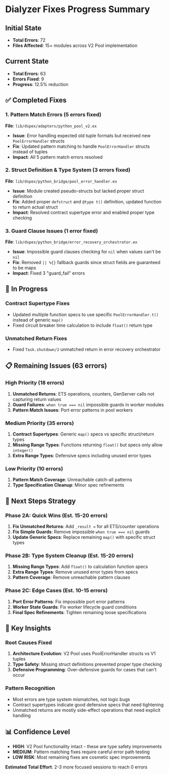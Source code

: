 # Dialyzer Fixes Progress Summary

## Initial State
- **Total Errors**: 72
- **Files Affected**: 15+ modules across V2 Pool implementation

## Current State  
- **Total Errors**: 63
- **Errors Fixed**: 9 
- **Progress**: 12.5% reduction

## ✅ Completed Fixes

### 1. Pattern Match Errors (5 errors fixed)
**File**: `lib/dspex/adapters/python_pool_v2.ex`
- **Issue**: Error handling expected old tuple formats but received new `PoolErrorHandler` structs
- **Fix**: Updated pattern matching to handle `PoolErrorHandler` structs instead of tuples
- **Impact**: All 5 pattern match errors resolved

### 2. Struct Definition & Type System (3 errors fixed)
**File**: `lib/dspex/python_bridge/pool_error_handler.ex`
- **Issue**: Module created pseudo-structs but lacked proper struct definition
- **Fix**: Added proper `defstruct` and `@type t()` definition, updated function to return actual struct
- **Impact**: Resolved contract supertype error and enabled proper type checking

### 3. Guard Clause Issues (1 error fixed)  
**File**: `lib/dspex/python_bridge/error_recovery_orchestrator.ex`
- **Issue**: Impossible guard clauses checking for `nil` when values can't be `nil`
- **Fix**: Removed `|| %{}` fallback guards since struct fields are guaranteed to be maps
- **Impact**: Fixed 3 "guard_fail" errors

## 🔄 In Progress

### Contract Supertype Fixes
- Updated multiple function specs to use specific `PoolErrorHandler.t()` instead of generic `map()`
- Fixed circuit breaker time calculation to include `float()` return type

### Unmatched Return Fixes  
- Fixed `Task.shutdown/2` unmatched return in error recovery orchestrator

## 📋 Remaining Issues (63 errors)

### High Priority (18 errors)
1. **Unmatched Returns**: ETS operations, counters, GenServer calls not capturing return values
2. **Guard Failures**: `when true === nil` impossible guards in worker modules  
3. **Pattern Match Issues**: Port error patterns in pool workers

### Medium Priority (35 errors)
1. **Contract Supertypes**: Generic `map()` specs vs specific struct/return types
2. **Missing Range Types**: Functions returning `float()` but specs only allow `integer()`
3. **Extra Range Types**: Defensive specs including unused error types

### Low Priority (10 errors)
1. **Pattern Match Coverage**: Unreachable catch-all patterns
2. **Type Specification Cleanup**: Minor spec refinements

## 🎯 Next Steps Strategy

### Phase 2A: Quick Wins (Est. 15-20 errors)
1. **Fix Unmatched Returns**: Add `_result =` for all ETS/counter operations
2. **Fix Simple Guards**: Remove impossible `when true === nil` guards
3. **Update Generic Specs**: Replace remaining `map()` with specific struct types

### Phase 2B: Type System Cleanup (Est. 15-20 errors)  
1. **Missing Range Types**: Add `float()` to calculation function specs
2. **Extra Range Types**: Remove unused error types from specs
3. **Pattern Coverage**: Remove unreachable pattern clauses

### Phase 2C: Edge Cases (Est. 10-15 errors)
1. **Port Error Patterns**: Fix impossible port error patterns
2. **Worker State Guards**: Fix worker lifecycle guard conditions
3. **Final Spec Refinements**: Tighten remaining loose specifications

## 🔧 Key Insights

### Root Causes Fixed
1. **Architecture Evolution**: V2 Pool uses PoolErrorHandler structs vs V1 tuples
2. **Type Safety**: Missing struct definitions prevented proper type checking  
3. **Defensive Programming**: Over-defensive guards for cases that can't occur

### Pattern Recognition
- Most errors are type system mismatches, not logic bugs
- Contract supertypes indicate good defensive specs that need tightening
- Unmatched returns are mostly side-effect operations that need explicit handling

## 📊 Confidence Level  

- **HIGH**: V2 Pool functionality intact - these are type safety improvements
- **MEDIUM**: Pattern matching fixes require careful error path testing
- **LOW RISK**: Most remaining fixes are cosmetic spec improvements

**Estimated Total Effort**: 2-3 more focused sessions to reach 0 errors
